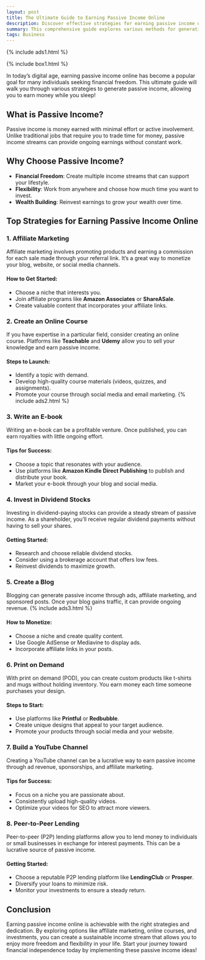 ```yaml
---
layout: post
title: The Ultimate Guide to Earning Passive Income Online
description: Discover effective strategies for earning passive income online with our ultimate guide. From affiliate marketing to online courses and investments, learn how to create sustainable income streams for financial freedom.
summary: This comprehensive guide explores various methods for generating passive income online, providing a roadmap for achieving financial independence. It covers strategies such as affiliate marketing, creating online courses, writing e-books, investing in dividend stocks, blogging, print on demand, building a YouTube channel, and peer-to-peer lending. Each method includes actionable steps to get started, empowering readers to create sustainable income streams while enjoying the flexibility of online business. Start your journey to financial security today!
tags: Business
---
```


{% include ads1.html %}

{% include box1.html %}

In today’s digital age, earning passive income online has become a popular goal for many individuals seeking financial freedom. This ultimate guide will walk you through various strategies to generate passive income, allowing you to earn money while you sleep!

## What is Passive Income?

Passive income is money earned with minimal effort or active involvement. Unlike traditional jobs that require you to trade time for money, passive income streams can provide ongoing earnings without constant work.

## Why Choose Passive Income?

- **Financial Freedom**: Create multiple income streams that can support your lifestyle.
- **Flexibility**: Work from anywhere and choose how much time you want to invest.
- **Wealth Building**: Reinvest earnings to grow your wealth over time.

## Top Strategies for Earning Passive Income Online

### 1. Affiliate Marketing

Affiliate marketing involves promoting products and earning a commission for each sale made through your referral link. It’s a great way to monetize your blog, website, or social media channels.

#### How to Get Started:
- Choose a niche that interests you.
- Join affiliate programs like **Amazon Associates** or **ShareASale**.
- Create valuable content that incorporates your affiliate links.

### 2. Create an Online Course

If you have expertise in a particular field, consider creating an online course. Platforms like **Teachable** and **Udemy** allow you to sell your knowledge and earn passive income.

#### Steps to Launch:
- Identify a topic with demand.
- Develop high-quality course materials (videos, quizzes, and assignments).
- Promote your course through social media and email marketing.
{% include ads2.html %}
### 3. Write an E-book

Writing an e-book can be a profitable venture. Once published, you can earn royalties with little ongoing effort.

#### Tips for Success:
- Choose a topic that resonates with your audience.
- Use platforms like **Amazon Kindle Direct Publishing** to publish and distribute your book.
- Market your e-book through your blog and social media.

### 4. Invest in Dividend Stocks

Investing in dividend-paying stocks can provide a steady stream of passive income. As a shareholder, you’ll receive regular dividend payments without having to sell your shares.

#### Getting Started:
- Research and choose reliable dividend stocks.
- Consider using a brokerage account that offers low fees.
- Reinvest dividends to maximize growth.

### 5. Create a Blog

Blogging can generate passive income through ads, affiliate marketing, and sponsored posts. Once your blog gains traffic, it can provide ongoing revenue.
{% include ads3.html %}
#### How to Monetize:
- Choose a niche and create quality content.
- Use Google AdSense or Mediavine to display ads.
- Incorporate affiliate links in your posts.

### 6. Print on Demand

With print on demand (POD), you can create custom products like t-shirts and mugs without holding inventory. You earn money each time someone purchases your design.

#### Steps to Start:
- Use platforms like **Printful** or **Redbubble**.
- Create unique designs that appeal to your target audience.
- Promote your products through social media and your website.

### 7. Build a YouTube Channel

Creating a YouTube channel can be a lucrative way to earn passive income through ad revenue, sponsorships, and affiliate marketing.

#### Tips for Success:
- Focus on a niche you are passionate about.
- Consistently upload high-quality videos.
- Optimize your videos for SEO to attract more viewers.

### 8. Peer-to-Peer Lending

Peer-to-peer (P2P) lending platforms allow you to lend money to individuals or small businesses in exchange for interest payments. This can be a lucrative source of passive income.

#### Getting Started:
- Choose a reputable P2P lending platform like **LendingClub** or **Prosper**.
- Diversify your loans to minimize risk.
- Monitor your investments to ensure a steady return.

## Conclusion

Earning passive income online is achievable with the right strategies and dedication. By exploring options like affiliate marketing, online courses, and investments, you can create a sustainable income stream that allows you to enjoy more freedom and flexibility in your life. Start your journey toward financial independence today by implementing these passive income ideas!

